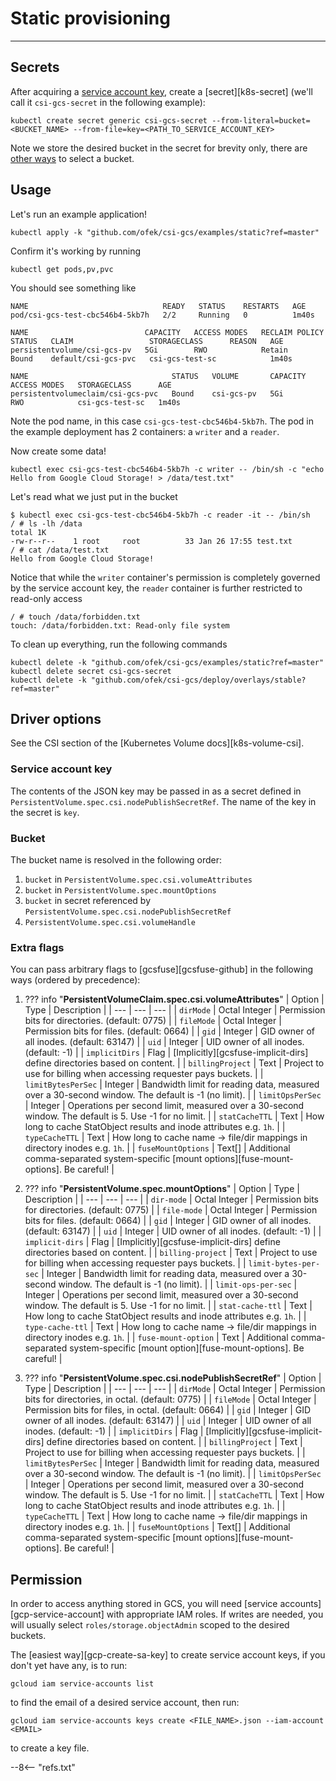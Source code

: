 # Static provisioning

-----

## Secrets

After acquiring a [service account key](#permission), create a [secret][k8s-secret] (we'll call
it `csi-gcs-secret` in the following example):

```console
kubectl create secret generic csi-gcs-secret --from-literal=bucket=<BUCKET_NAME> --from-file=key=<PATH_TO_SERVICE_ACCOUNT_KEY>
```

Note we store the desired bucket in the secret for brevity only, there are [other ways](#bucket) to select a bucket.

## Usage

Let's run an example application!

```console
kubectl apply -k "github.com/ofek/csi-gcs/examples/static?ref=master"
```

Confirm it's working by running

```console
kubectl get pods,pv,pvc
```

You should see something like

```
NAME                              READY   STATUS    RESTARTS   AGE
pod/csi-gcs-test-cbc546b4-5kb7h   2/2     Running   0          1m40s

NAME                          CAPACITY   ACCESS MODES   RECLAIM POLICY   STATUS   CLAIM                 STORAGECLASS      REASON   AGE
persistentvolume/csi-gcs-pv   5Gi        RWO            Retain           Bound    default/csi-gcs-pvc   csi-gcs-test-sc            1m40s

NAME                                STATUS   VOLUME       CAPACITY   ACCESS MODES   STORAGECLASS      AGE
persistentvolumeclaim/csi-gcs-pvc   Bound    csi-gcs-pv   5Gi        RWO            csi-gcs-test-sc   1m40s
```

Note the pod name, in this case `csi-gcs-test-cbc546b4-5kb7h`. The pod in the example deployment has 2 containers: a `writer` and a `reader`.

Now create some data!

```console
kubectl exec csi-gcs-test-cbc546b4-5kb7h -c writer -- /bin/sh -c "echo Hello from Google Cloud Storage! > /data/test.txt"
```

Let's read what we just put in the bucket

```
$ kubectl exec csi-gcs-test-cbc546b4-5kb7h -c reader -it -- /bin/sh
/ # ls -lh /data
total 1K
-rw-r--r--    1 root     root          33 Jan 26 17:55 test.txt
/ # cat /data/test.txt
Hello from Google Cloud Storage!
```

Notice that while the `writer` container's permission is completely governed by the service account key,
the `reader` container is further restricted to read-only access

```
/ # touch /data/forbidden.txt
touch: /data/forbidden.txt: Read-only file system
```

To clean up everything, run the following commands

```console
kubectl delete -k "github.com/ofek/csi-gcs/examples/static?ref=master"
kubectl delete secret csi-gcs-secret
kubectl delete -k "github.com/ofek/csi-gcs/deploy/overlays/stable?ref=master"
```

## Driver options

See the CSI section of the [Kubernetes Volume docs][k8s-volume-csi].

### Service account key

The contents of the JSON key may be passed in as a secret defined in
`PersistentVolume.spec.csi.nodePublishSecretRef`. The name of the key in the secret is `key`.

### Bucket

The bucket name is resolved in the following order:

1. `bucket` in `PersistentVolume.spec.csi.volumeAttributes`
1. `bucket` in `PersistentVolume.spec.mountOptions`
1. `bucket` in secret referenced by `PersistentVolume.spec.csi.nodePublishSecretRef`
1. `PersistentVolume.spec.csi.volumeHandle`

### Extra flags

You can pass arbitrary flags to [gcsfuse][gcsfuse-github] in the following ways (ordered by precedence):

1. ??? info "**PersistentVolumeClaim.spec.csi.volumeAttributes**"
       | Option | Type | Description |
       | --- | --- | --- |
       | `dirMode` | Octal Integer | Permission bits for directories. (default: 0775) |
       | `fileMode` | Octal Integer | Permission bits for files. (default: 0664) |
       | `gid` | Integer | GID owner of all inodes. (default: 63147) |
       | `uid` | Integer | UID owner of all inodes. (default: -1) |
       | `implicitDirs` | Flag | [Implicitly][gcsfuse-implicit-dirs] define directories based on content. |
       | `billingProject` | Text | Project to use for billing when accessing requester pays buckets. |
       | `limitBytesPerSec` | Integer | Bandwidth limit for reading data, measured over a 30-second window. The default is -1 (no limit). |
       | `limitOpsPerSec` | Integer | Operations per second limit, measured over a 30-second window. The default is 5. Use -1 for no limit. |
       | `statCacheTTL` | Text | How long to cache StatObject results and inode attributes e.g. `1h`. |
       | `typeCacheTTL` | Text | How long to cache name -> file/dir mappings in directory inodes e.g. `1h`. |
       | `fuseMountOptions` | Text[] | Additional comma-separated system-specific [mount options][fuse-mount-options]. Be careful! |

1. ??? info "**PersistentVolume.spec.mountOptions**"
       | Option | Type | Description |
       | --- | --- | --- |
       | `dir-mode` | Octal Integer | Permission bits for directories. (default: 0775) |
       | `file-mode` | Octal Integer | Permission bits for files. (default: 0664) |
       | `gid` | Integer | GID owner of all inodes. (default: 63147) |
       | `uid` | Integer | UID owner of all inodes. (default: -1) |
       | `implicit-dirs` | Flag | [Implicitly][gcsfuse-implicit-dirs] define directories based on content. |
       | `billing-project` | Text | Project to use for billing when accessing requester pays buckets. |
       | `limit-bytes-per-sec` | Integer | Bandwidth limit for reading data, measured over a 30-second window. The default is -1 (no limit). |
       | `limit-ops-per-sec` | Integer | Operations per second limit, measured over a 30-second window. The default is 5. Use -1 for no limit. |
       | `stat-cache-ttl` | Text | How long to cache StatObject results and inode attributes e.g. `1h`. |
       | `type-cache-ttl` | Text | How long to cache name -> file/dir mappings in directory inodes e.g. `1h`. |
       | `fuse-mount-option` | Text | Additional comma-separated system-specific [mount option][fuse-mount-options]. Be careful! |

1. ??? info "**PersistentVolume.spec.csi.nodePublishSecretRef**"
       | Option | Type | Description |
       | --- | --- | --- |
       | `dirMode` | Octal Integer | Permission bits for directories, in octal. (default: 0775) |
       | `fileMode` | Octal Integer | Permission bits for files, in octal. (default: 0664) |
       | `gid` | Integer | GID owner of all inodes. (default: 63147) |
       | `uid` | Integer | UID owner of all inodes. (default: -1) |
       | `implicitDirs` | Flag | [Implicitly][gcsfuse-implicit-dirs] define directories based on content. |
       | `billingProject` | Text | Project to use for billing when accessing requester pays buckets. |
       | `limitBytesPerSec` | Integer | Bandwidth limit for reading data, measured over a 30-second window. The default is -1 (no limit). |
       | `limitOpsPerSec` | Integer | Operations per second limit, measured over a 30-second window. The default is 5. Use -1 for no limit. |
       | `statCacheTTL` | Text | How long to cache StatObject results and inode attributes e.g. `1h`. |
       | `typeCacheTTL` | Text | How long to cache name -> file/dir mappings in directory inodes e.g. `1h`. |
       | `fuseMountOptions` | Text[] | Additional comma-separated system-specific [mount options][fuse-mount-options]. Be careful! |

## Permission

In order to access anything stored in GCS, you will need [service accounts][gcp-service-account] with
appropriate IAM roles. If writes are needed, you will usually select `roles/storage.objectAdmin` scoped
to the desired buckets.

The [easiest way][gcp-create-sa-key] to create service account keys, if you don't yet
have any, is to run:

```console
gcloud iam service-accounts list
```

to find the email of a desired service account, then run:

```console
gcloud iam service-accounts keys create <FILE_NAME>.json --iam-account <EMAIL>
```

to create a key file.

--8<-- "refs.txt"
